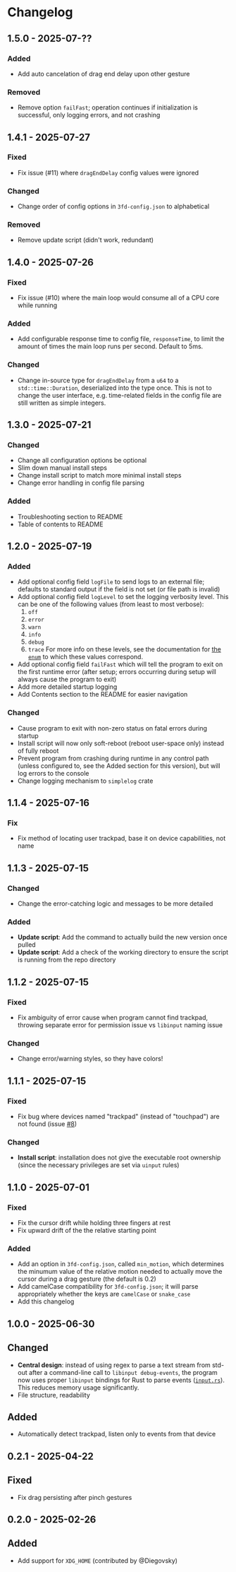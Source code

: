 # Changelog

## 1.5.0 - 2025-07-??

### Added

- Add auto cancelation of drag end delay upon other gesture

### Removed

- Remove option `failFast`; operation continues if initialization is successful, only logging errors, and not crashing

## 1.4.1 - 2025-07-27

### Fixed

- Fix issue (#11) where `dragEndDelay` config values were ignored

### Changed

- Change order of config options in `3fd-config.json` to alphabetical

### Removed

- Remove update script (didn't work, redundant)

## 1.4.0 - 2025-07-26

### Fixed

- Fix issue (#10) where the main loop would consume all of a CPU core while running

### Added

- Add configurable response time to config file, `responseTime`, to limit the amount of times the main loop runs per second. Default to 5ms.

### Changed

- Change in-source type for `dragEndDelay` from a `u64` to a `std::time::Duration`, deserialized into the type once. This is not to change the user interface, e.g. time-related fields in the config file are still written as simple integers.


## 1.3.0 - 2025-07-21

### Changed

- Change all configuration options be optional
- Slim down manual install steps
- Change install script to match more minimal install steps
- Change error handling in config file parsing

### Added

- Troubleshooting section to README
- Table of contents to README


## 1.2.0 - 2025-07-19

### Added

- Add optional config field `logFile` to send logs to an external file; defaults to standard output if the field is not set (or file path is invalid)
- Add optional config field `logLevel` to set the logging verbosity level. This can be one of the following values (from least to most verbose):
    1. `off`
    2. `error`
    3. `warn`
    4. `info`
    5. `debug`
    6. `trace`
    For more info on these levels, see the documentation for [the `enum`](https://docs.rs/log/0.4.6/log/enum.Level.html) to which these values correspond.
- Add optional config field `failFast` which will tell the program to exit on the first runtime error (after setup; errors occurring during setup will always cause the program to exit) 
- Add more detailed startup logging
- Add Contents section to the README for easier navigation

### Changed

- Cause program to exit with non-zero status on fatal errors during startup
- Install script will now only soft-reboot (reboot user-space only) instead of fully reboot
- Prevent program from crashing during runtime in any control path (unless configured to, see the Added section for this version), but will log errors to the console
- Change logging mechanism to `simplelog` crate


## 1.1.4 - 2025-07-16

### Fix

- Fix method of locating user trackpad, base it on device capabilities, not name


## 1.1.3 - 2025-07-15

### Changed

- Change the error-catching logic and messages to be more detailed

### Added

- **Update script**: Add the command to actually build the new version once pulled
- **Update script**: Add a check of the working directory to ensure the script is running from the repo directory

## 1.1.2 - 2025-07-15

### Fixed

- Fix ambiguity of error cause when program cannot find trackpad, throwing separate error for permission issue vs `libinput` naming issue

### Changed

- Change error/warning styles, so they have colors!

## 1.1.1 - 2025-07-15

### Fixed

- Fix bug where devices named "trackpad" (instead of "touchpad") are not found (issue [#8](https://github.com/lmr97/linux-3-finger-drag/issues/8#issuecomment-3073401437))

### Changed

- **Install script**: installation does not give the executable root ownership (since the necessary privileges are set via `uinput` rules)

## 1.1.0 - 2025-07-01

### Fixed

- Fix the cursor drift while holding three fingers at rest
- Fix upward drift of the the relative starting point 

### Added

- Add an option in `3fd-config.json`, called `min_motion`, which determines the minumum value of the relative motion needed to actually move the cursor during a drag gesture (the default is 0.2)
- Add camelCase compatibility for `3fd-config.json`; it will parse appropriately whether the keys are `camelCase` or `snake_case`
- Add this changelog

## 1.0.0 - 2025-06-30

## Changed

- **Central design**: instead of using regex to parse a text stream from std-out after a command-line call to `libinput debug-events`, the program now uses proper `libinput` bindings for Rust to parse events ([`input.rs`](https://crates.io/crates/input)). This reduces memory usage significantly.
- File structure, readability

## Added

- Automatically detect trackpad, listen only to events from that device


## 0.2.1 - 2025-04-22

## Fixed

- Fix drag persisting after pinch gestures


## 0.2.0 - 2025-02-26

## Added

- Add support for `XDG_HOME` (contributed by @Diegovsky)

